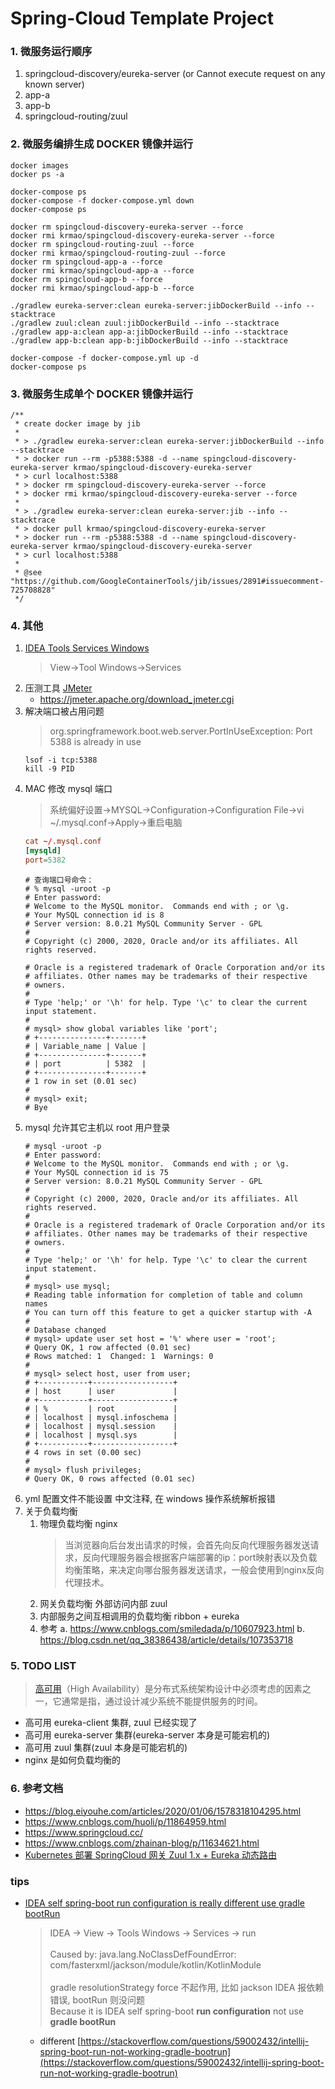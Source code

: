 # Spring-Cloud Template Project

### 1. 微服务运行顺序

1. springcloud-discovery/eureka-server (or Cannot execute request on any known server)
2. app-a
3. app-b
4. springcloud-routing/zuul

### 2. 微服务编排生成 DOCKER 镜像并运行

```shell script
docker images
docker ps -a

docker-compose ps
docker-compose -f docker-compose.yml down
docker-compose ps

docker rm spingcloud-discovery-eureka-server --force
docker rmi krmao/spingcloud-discovery-eureka-server --force
docker rm spingcloud-routing-zuul --force
docker rmi krmao/spingcloud-routing-zuul --force
docker rm spingcloud-app-a --force
docker rmi krmao/spingcloud-app-a --force
docker rm spingcloud-app-b --force
docker rmi krmao/spingcloud-app-b --force

./gradlew eureka-server:clean eureka-server:jibDockerBuild --info --stacktrace
./gradlew zuul:clean zuul:jibDockerBuild --info --stacktrace
./gradlew app-a:clean app-a:jibDockerBuild --info --stacktrace
./gradlew app-b:clean app-b:jibDockerBuild --info --stacktrace

docker-compose -f docker-compose.yml up -d
docker-compose ps
```

### 3. 微服务生成单个 DOCKER 镜像并运行

```shell script
/**
 * create docker image by jib
 *
 * > ./gradlew eureka-server:clean eureka-server:jibDockerBuild --info --stacktrace
 * > docker run --rm -p5388:5388 -d --name spingcloud-discovery-eureka-server krmao/spingcloud-discovery-eureka-server
 * > curl localhost:5388
 * > docker rm spingcloud-discovery-eureka-server --force
 * > docker rmi krmao/spingcloud-discovery-eureka-server --force
 *
 * > ./gradlew eureka-server:clean eureka-server:jib --info --stacktrace
 * > docker pull krmao/spingcloud-discovery-eureka-server
 * > docker run --rm -p5388:5388 -d --name spingcloud-discovery-eureka-server krmao/spingcloud-discovery-eureka-server
 * > curl localhost:5388
 *
 * @see "https://github.com/GoogleContainerTools/jib/issues/2891#issuecomment-725708828"
 */
```

### 4. 其他

1. [IDEA Tools Services Windows](https://www.cnblogs.com/javalbb/p/12922238.html)
   > View->Tool Windows->Services
2. 压测工具 [JMeter](https://jmeter.apache.org/download_jmeter.cgi)
    * https://jmeter.apache.org/download_jmeter.cgi
3. 解决端口被占用问题
   > org.springframework.boot.web.server.PortInUseException: Port 5388 is already in use
    ```shell script
    lsof -i tcp:5388
    kill -9 PID
    ```
4. MAC 修改 mysql 端口
   > 系统偏好设置->MYSQL->Configuration->Configuration File->vi ~/.mysql.conf->Apply->重启电脑
    ```.mysql.conf
    cat ~/.mysql.conf
    [mysqld]
    port=5382
    ```
    ```shell script
    # 查询端口号命令：
    # % mysql -uroot -p
    # Enter password:
    # Welcome to the MySQL monitor.  Commands end with ; or \g.
    # Your MySQL connection id is 8
    # Server version: 8.0.21 MySQL Community Server - GPL
    #
    # Copyright (c) 2000, 2020, Oracle and/or its affiliates. All rights reserved.

    # Oracle is a registered trademark of Oracle Corporation and/or its
    # affiliates. Other names may be trademarks of their respective
    # owners.
    #
    # Type 'help;' or '\h' for help. Type '\c' to clear the current input statement.
    #
    # mysql> show global variables like 'port';
    # +---------------+-------+
    # | Variable_name | Value |
    # +---------------+-------+
    # | port          | 5382  |
    # +---------------+-------+
    # 1 row in set (0.01 sec)
    #
    # mysql> exit;
    # Bye
    ```
5. mysql 允许其它主机以 root 用户登录
    ```shell script
    # mysql -uroot -p
    # Enter password:
    # Welcome to the MySQL monitor.  Commands end with ; or \g.
    # Your MySQL connection id is 75
    # Server version: 8.0.21 MySQL Community Server - GPL
    #
    # Copyright (c) 2000, 2020, Oracle and/or its affiliates. All rights reserved.
    #
    # Oracle is a registered trademark of Oracle Corporation and/or its
    # affiliates. Other names may be trademarks of their respective
    # owners.
    #
    # Type 'help;' or '\h' for help. Type '\c' to clear the current input statement.
    #
    # mysql> use mysql;
    # Reading table information for completion of table and column names
    # You can turn off this feature to get a quicker startup with -A
    #
    # Database changed
    # mysql> update user set host = '%' where user = 'root';
    # Query OK, 1 row affected (0.01 sec)
    # Rows matched: 1  Changed: 1  Warnings: 0
    #
    # mysql> select host, user from user;
    # +-----------+------------------+
    # | host      | user             |
    # +-----------+------------------+
    # | %         | root             |
    # | localhost | mysql.infoschema |
    # | localhost | mysql.session    |
    # | localhost | mysql.sys        |
    # +-----------+------------------+
    # 4 rows in set (0.00 sec)
    #
    # mysql> flush privileges;
    # Query OK, 0 rows affected (0.01 sec)
    ```
6. yml 配置文件不能设置 中文注释, 在 windows 操作系统解析报错
7. 关于负载均衡
    1. 物理负载均衡 nginx
       > 当浏览器向后台发出请求的时候，会首先向反向代理服务器发送请求，反向代理服务器会根据客户端部署的ip：port映射表以及负载均衡策略，来决定向哪台服务器发送请求，一般会使用到nginx反向代理技术。
    2. 网关负载均衡 外部访问内部 zuul
    3. 内部服务之间互相调用的负载均衡 ribbon + eureka
    5. 参考 a. https://www.cnblogs.com/smiledada/p/10607923.html
       b. https://blog.csdn.net/qq_38386438/article/details/107353718

### 5. TODO LIST

> [高可用](https://zhuanlan.zhihu.com/p/43723276)（High Availability）是分布式系统架构设计中必须考虑的因素之一，它通常是指，通过设计减少系统不能提供服务的时间。

* 高可用 eureka-client 集群, zuul 已经实现了
* 高可用 eureka-server 集群(eureka-server 本身是可能宕机的)
* 高可用 zuul 集群(zuul 本身是可能宕机的)
* nginx 是如何负载均衡的

### 6. 参考文档

* https://blog.eiyouhe.com/articles/2020/01/06/1578318104295.html
* https://www.cnblogs.com/huoli/p/11864959.html
* https://www.springcloud.cc/
* https://www.cnblogs.com/zhainan-blog/p/11634621.html
* [Kubernetes 部署 SpringCloud 网关 Zuul 1.x + Eureka 动态路由](http://www.mydlq.club/article/44/)

### tips

* [IDEA self spring-boot run configuration is really different use gradle bootRun](https://github.com/spring-cloud/spring-cloud-config/issues/1905#issuecomment-859285955)
  > IDEA -> View -> Tools Windows -> Services -> run
  > <br/>
  > <br/>
  > Caused by: java.lang.NoClassDefFoundError: com/fasterxml/jackson/module/kotlin/KotlinModule<br/><br/>gradle resolutionStrategy force 不起作用, 比如 jackson IDEA 报依赖错误, bootRun 则没问题
  > <br/>
  > Because it is IDEA self spring-boot **run configuration** not use **gradle bootRun**
    * different [https://stackoverflow.com/questions/59002432/intellij-spring-boot-run-not-working-gradle-bootrun](https://stackoverflow.com/questions/59002432/intellij-spring-boot-run-not-working-gradle-bootrun)
